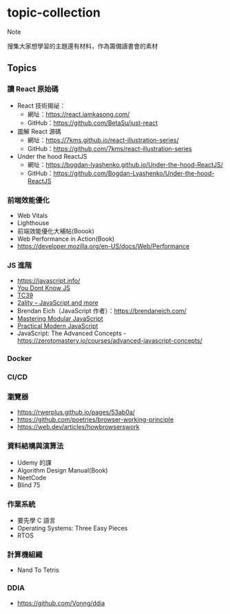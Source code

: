 # topic-collection

> [!NOTE]
> 搜集大家想學習的主題還有材料，作為籌備讀書會的素材

## Topics

### 讀 React 原始碼

- React 技術揭祕：
  - 網址：https://react.iamkasong.com/
  - GitHub：https://github.com/BetaSu/just-react
- 圖解 React 源碼
  - 網址：https://7kms.github.io/react-illustration-series/
  - GitHub：https://github.com/7kms/react-illustration-series
- Under the hood ReactJS
  - 網址：https://bogdan-lyashenko.github.io/Under-the-hood-ReactJS/
  - GitHub：https://github.com/Bogdan-Lyashenko/Under-the-hood-ReactJS

### 前端效能優化

- Web Vitals
- Lighthouse
- 前端效能優化大補帖(Boook)
- Web Performance in Action(Book)
- https://developer.mozilla.org/en-US/docs/Web/Performance

### JS 進階

- https://javascript.info/
- [You Dont Know JS](https://github.com/getify/You-Dont-Know-JS)
- [TC39](https://tc39.es/)
- [2ality – JavaScript and more](https://2ality.com/)
-  Brendan Eich（JavaScript 作者）：https://brendaneich.com/
- [Mastering Modular JavaScript](https://github.com/mjavascript/mastering-modular-javascript)
- [Practical Modern JavaScript](https://github.com/mjavascript/practical-modern-javascript)
- JavaScript: The Advanced Concepts - https://zerotomastery.io/courses/advanced-javascript-concepts/

### Docker

### CI/CD

### 瀏覽器

- https://rwerplus.github.io/pages/53ab0a/
- https://github.com/poetries/browser-working-principle
- https://web.dev/articles/howbrowserswork

### 資料結構與演算法

- Udemy 的課
- Algorithm Design Manual(Book)
- NeetCode
- Blind 75

### 作業系統

- 要先學 C 語言
- Operating Systems: Three Easy Pieces
- RTOS

### 計算機組織

- Nand To Tetris

### DDIA

- https://github.com/Vonng/ddia
